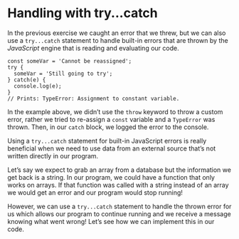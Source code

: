 # Handling with try...catch

In the previous exercise we caught an error that we threw, but we can also use a `try...catch` statement to handle built-in errors that are thrown by the *JavaScript* engine that is reading and evaluating our code.

```
const someVar = 'Cannot be reassigned';
try {
  someVar = 'Still going to try';
} catch(e) {
  console.log(e);
}
// Prints: TypeError: Assignment to constant variable.
```

In the example above, we didn’t use the `throw` keyword to throw a custom error, rather we tried to re-assign a `const` variable and a `TypeError` was thrown. Then, in our `catch` block, we logged the error to the console.

Using a `try...catch` statement for built-in JavaScript errors is really beneficial when we need to use data from an external source that’s not written directly in our program.

Let’s say we expect to grab an array from a database but the information we get back is a string. In our program, we could have a function that only works on arrays. If that function was called with a string instead of an array we would get an error and our program would stop running!

However, we can use a `try...catch` statement to handle the thrown error for us which allows our program to continue running and we receive a message knowing what went wrong! Let’s see how we can implement this in our code.